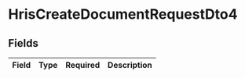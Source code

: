 # HrisCreateDocumentRequestDto4


## Fields

| Field       | Type        | Required    | Description |
| ----------- | ----------- | ----------- | ----------- |